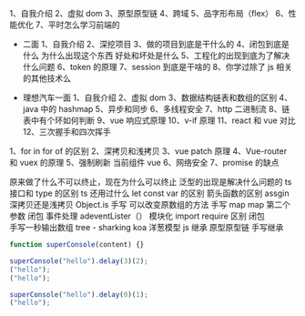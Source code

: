 1、自我介绍
2、虚拟 dom
3、原型原型链
4、跨域
5、品字形布局（flex）
6、性能优化
7、平时怎么学习前端的

- 二面
  1、自我介绍
  2、深挖项目
  3、做的项目到底是干什么的
  4、闭包到底是什么 为什么出现这个东西 好处和坏处是什么
  5、工程化的出现到底为了解决什么问题
  6、token 的原理
  7、session 到底是干啥的
  8、你学过除了 js 相关的其他技术么

- 理想汽车一面
  1、自我介绍
  2、虚拟 dom
  3、数据结构链表和数组的区别
  4、java 中的 hashmap
  5、异步和同步
  6、多线程安全
  7、http 二进制流
  8、链表中有个环如何判断
  9、vue 响应式原理
  10、v-if 原理
  11、react 和 vue 对比
  12、三次握手和四次挥手

1、for in for of 的区别
2、深拷贝和浅拷贝
3、vue patch 原理
4、Vue-router 和 vuex 的原理
5、强制刷新 当前组件 vue
6、网络安全
7、promise 的缺点

原来做了什么不可以终止，现在为什么可以终止
泛型的出现是解决什么问题的
ts 接口和 type 的区别
ts 还用过什么
let const var 的区别
箭头函数的区别
assgin 深拷贝还是浅拷贝
Object.is 手写
可以改变原数组的方法
手写 map map 第二个参数
闭包
事件处理
adeventLister（）
模块化 import require 区别
闭包  
手写一秒输出数组
tree - sharking
koa 洋葱模型
js 继承 原型原型链
手写继承

```js
function superConsole(content) {}

superConsole("hello").delay(3)(2);
("hello");
("hello");

superConsole("hello").delay(0)(1);
("hello");
```
